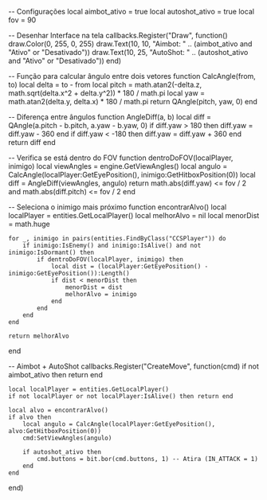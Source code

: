 -- Configurações
local aimbot_ativo = true
local autoshot_ativo = true
local fov = 90

-- Desenhar Interface na tela
callbacks.Register("Draw", function()
    draw.Color(0, 255, 0, 255)
    draw.Text(10, 10, "Aimbot: " .. (aimbot_ativo and "Ativo" or "Desativado"))
    draw.Text(10, 25, "AutoShot: " .. (autoshot_ativo and "Ativo" or "Desativado"))
end)

-- Função para calcular ângulo entre dois vetores
function CalcAngle(from, to)
    local delta = to - from
    local pitch = math.atan2(-delta.z, math.sqrt(delta.x^2 + delta.y^2)) * 180 / math.pi
    local yaw = math.atan2(delta.y, delta.x) * 180 / math.pi
    return QAngle(pitch, yaw, 0)
end

-- Diferença entre ângulos
function AngleDiff(a, b)
    local diff = QAngle(a.pitch - b.pitch, a.yaw - b.yaw, 0)
    if diff.yaw > 180 then diff.yaw = diff.yaw - 360 end
    if diff.yaw < -180 then diff.yaw = diff.yaw + 360 end
    return diff
end

-- Verifica se está dentro do FOV
function dentroDoFOV(localPlayer, inimigo)
    local viewAngles = engine.GetViewAngles()
    local angulo = CalcAngle(localPlayer:GetEyePosition(), inimigo:GetHitboxPosition(0))
    local diff = AngleDiff(viewAngles, angulo)
    return math.abs(diff.yaw) <= fov / 2 and math.abs(diff.pitch) <= fov / 2
end

-- Seleciona o inimigo mais próximo
function encontrarAlvo()
    local localPlayer = entities.GetLocalPlayer()
    local melhorAlvo = nil
    local menorDist = math.huge

    for _, inimigo in pairs(entities.FindByClass("CCSPlayer")) do
        if inimigo:IsEnemy() and inimigo:IsAlive() and not inimigo:IsDormant() then
            if dentroDoFOV(localPlayer, inimigo) then
                local dist = (localPlayer:GetEyePosition() - inimigo:GetEyePosition()):Length()
                if dist < menorDist then
                    menorDist = dist
                    melhorAlvo = inimigo
                end
            end
        end
    end

    return melhorAlvo
end

-- Aimbot + AutoShot
callbacks.Register("CreateMove", function(cmd)
    if not aimbot_ativo then return end

    local localPlayer = entities.GetLocalPlayer()
    if not localPlayer or not localPlayer:IsAlive() then return end

    local alvo = encontrarAlvo()
    if alvo then
        local angulo = CalcAngle(localPlayer:GetEyePosition(), alvo:GetHitboxPosition(0))
        cmd:SetViewAngles(angulo)

        if autoshot_ativo then
            cmd.buttons = bit.bor(cmd.buttons, 1) -- Atira (IN_ATTACK = 1)
        end
    end
end)
